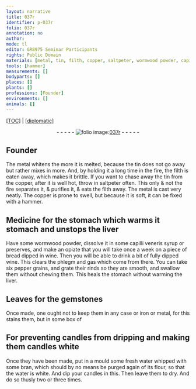 ```yaml
---
layout: narrative
title: 037r
identifier: p-037r
folio: 037r
annotation: no
author:
mode: tl
editor: GR8975 Seminar Participants
rights: Public Domain
materials: [metal, tin, filth, copper, saltpeter, wormwood powder, capilli veneris syrup, preserves, bread, wine, pepper, rinds, iron, water, bran, flour]
tools: [hammer]
measurements: []
bodyparts: []
places: []
plants: []
professions: [Founder]
environments: []
animals: []
---
```


<p><a href="{{ site.baseurl }}/translation/">[TOC]</a> | <a href="{{ site.baseurl }}/texts/p-037r_tc/" target="_blank">[diplomatic]</a></p><div class="folio" align="center">- - - - - <a href="http://gallica.bnf.fr/ark:/12148/btv1b10500001g/f79.image" target="_blank"><img src="https://cu-mkp.github.io/2017-workshop-edition/assets/photo-icon.png" alt="folio image: " style="display:inline-block; margin-bottom:-3px;"/>037r</a> - - - - - </div>  
  

## <span class="pro">Founder</span>

 
The <span class="m">metal</span> whitens the more it is melted, because the <span class="m">tin</span> does not go away but rather mixes in more. And, by holding it a long time in the fire, the <span class="m">filth</span> is eaten away, which makes it brittle. If you want to chase away the <span class="m">tin</span> from the <span class="m">copper</span>, after it is well hot, throw in <span class="m">saltpeter</span> often. This only & not the fire separates it, & purifies it, & eats the <span class="m">filth</span> away. The <span class="m">metal</span> is cast very neatly. The <span class="m">copper</span> is prone to swell, but because it is soft, it can be fixed with a <span class="tl">hammer</span>.
 
 
  

## Medicine for the stomach which warms it <span class="x">stomach</span> and unstops the liver

 
Have some <span class="m">wormwood powder</span>, dissolve it in some <span class="m">capilli veneris syrup</span> or <span class="m">preserves</span>, and make an opiate that you will take once a week on a piece of <span class="m">bread</span> dipped in <span class="m">wine</span>. Then you will be able to drink a bit of fully dipped <span class="m">wine</span>. This clears the phlegm and gas which come from there. You can take six <span class="m">pepper</span> grains, and grate their <span class="m">rinds</span> so they are smooth, and swallow them without chewing them. This heals the stomach without warming the liver.
 
 
  

## Leaves for the gemstones

 
Once made, one ought not to keep them in any case or <span class="m">iron</span> or <span class="m">metal</span>, for this stains them, but in some box of
 
 
  

## For preventing candles from dripping and making them <span class="x">candles</span> white

 
Once they have been made, put in a mould some fresh <span class="m">water</span> whipped with some <span class="m">bran</span>, which should by no means be purged again of its <span class="m">flour</span>, so that the <span class="m">water</span> is white. And dip your candles in this. Then leave them to dry. And do so thusly two or three times.
 

